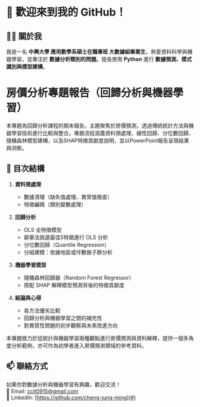 # 👋 歡迎來到我的 GitHub！

## 🧑‍🎓 關於我  

我是一名 **中興大學 應用數學系碩士在職專班 大數據組畢業生**，熱愛資料科學與機器學習，並專注於 **數據分析類別的問題**。擅長使用 **Python** 進行 **數據預測、模式識別與模型建構**。  

# 房價分析專題報告（回歸分析與機器學習）

本專題為回歸分析課程的期末報告，主題聚焦於房價預測，透過傳統統計方法與機器學習技術進行比較與整合。專題流程涵蓋資料預處理、線性回歸、分位數回歸、隨機森林模型建構，以及SHAP特徵貢獻度說明，並以PowerPoint報告呈現結果與洞察。

## 📌 目次結構

1. **資料預處理**
   - 數據清理（缺失值處理、異常值檢查）
   - 特徵編碼（類別變數處理）

2. **回歸分析**
   - OLS 全特徵模型
   - 窮舉法挑選最佳5特徵進行 OLS 分析
   - 分位數回歸（Quantile Regression）
   - 分組建模：依據地區或坪數做子群分析

3. **機器學習模型**
   - 隨機森林回歸器（Random Forest Regressor）
   - 搭配 SHAP 解釋模型預測背後的特徵貢獻度

4. **結論與心得**
   - 各方法優劣比較
   - 回歸分析與機器學習之間的補充性
   - 對異質性問題的初步觀察與未來改進方向

本專題致力於從統計與機器學習兩種觀點進行房價預測與資料解釋，提供一個多角度分析範例，亦可作為初學者進入房價預測領域的參考資料。


## 📫 聯絡方式  

如果你對數據分析與機器學習有興趣，歡迎交流！  
📩 Email: ccit0915@gmail.com  
📂 LinkedIn: [https://github.com/cheng-jung-ming](#) 
